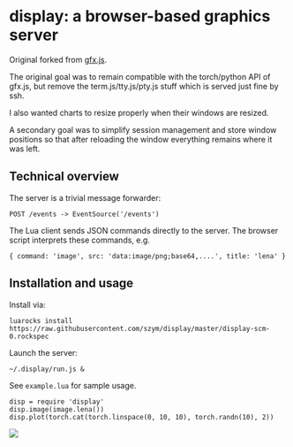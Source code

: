 # display: a browser-based graphics server

Original forked from [gfx.js](https://github.com/clementfarabet/gfx.js/).

The original goal was to remain compatible with the torch/python API of gfx.js,
but remove the term.js/tty.js/pty.js stuff which is served just fine by ssh.

I also wanted charts to resize properly when their windows are resized.

A secondary goal was to simplify session management and store window positions
so that after reloading the window everything remains where it was left.

## Technical overview

The server is a trivial message forwarder:

    POST /events -> EventSource('/events')

The Lua client sends JSON commands directly to the server. The browser script
interprets these commands, e.g.

    { command: 'image', src: 'data:image/png;base64,....', title: 'lena' }

## Installation and usage

Install via:

    luarocks install https://raw.githubusercontent.com/szym/display/master/display-scm-0.rockspec

Launch the server:

    ~/.display/run.js &

See `example.lua` for sample usage.

    disp = require 'display'
    disp.image(image.lena())
    disp.plot(torch.cat(torch.linspace(0, 10, 10), torch.randn(10), 2))

![](https://raw.github.com/szym/display/master/example.png)
